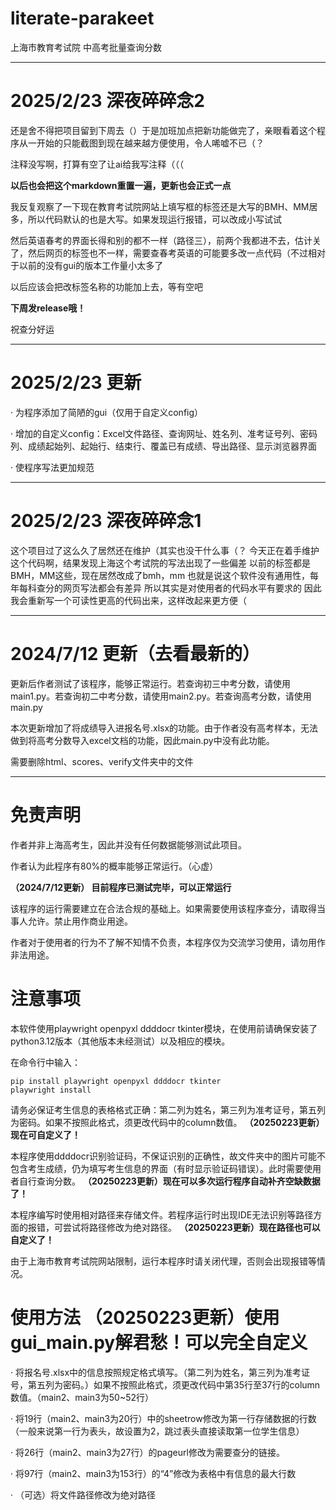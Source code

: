 # literate-parakeet
上海市教育考试院  中高考批量查询分数

***

# 2025/2/23 深夜碎碎念2

还是舍不得把项目留到下周去（）于是加班加点把新功能做完了，亲眼看着这个程序从一开始的只能截图到现在越来越方便使用，令人唏嘘不已（？

注释没写啊，打算有空了让ai给我写注释（（（

__以后也会把这个markdown重置一遍，更新也会正式一点__

我反复观察了一下现在教育考试院网站上填写框的标签还是大写的BMH、MM居多，所以代码默认的也是大写。如果发现运行报错，可以改成小写试试

然后英语春考的界面长得和别的都不一样（路径三），前两个我都进不去，估计关了，然后网页的标签也不一样，需要查春考英语的可能要多改一点代码（不过相对于以前的没有gui的版本工作量小太多了

以后应该会把改标签名称的功能加上去，等有空吧

__下周发release哦！__

祝查分好运

***

# 2025/2/23 更新

· 为程序添加了简陋的gui（仅用于自定义config）

· 增加的自定义config：Excel文件路径、查询网址、姓名列、准考证号列、密码列、成绩起始列、起始行、结束行、覆盖已有成绩、导出路径、显示浏览器界面

· 使程序写法更加规范

***

# 2025/2/23 深夜碎碎念1


这个项目过了这么久了居然还在维护（其实也没干什么事（？
今天正在着手维护这个代码啊，结果发现上海这个考试院的写法出现了一些偏差
以前的标签都是BMH，MM这些，现在居然改成了bmh，mm
也就是说这个软件没有通用性，每年每科查分的网页写法都会有差异
所以其实是对使用者的代码水平有要求的
因此我会重新写一个可读性更高的代码出来，这样改起来更方便（

***

# 2024/7/12 更新（去看最新的）


更新后作者测试了该程序，能够正常运行。若查询初三中考分数，请使用main1.py。若查询初二中考分数，请使用main2.py。若查询高考分数，请使用main.py

本次更新增加了将成绩导入进报名号.xlsx的功能。由于作者没有高考样本，无法做到将高考分数导入excel文档的功能，因此main.py中没有此功能。

需要删除html、scores、verify文件夹中的文件

***


# 免责声明


作者并非上海高考生，因此并没有任何数据能够测试此项目。

作者认为此程序有80%的概率能够正常运行。（心虚）

**（2024/7/12更新） 目前程序已测试完毕，可以正常运行**

该程序的运行需要建立在合法合规的基础上。如果需要使用该程序查分，请取得当事人允许。禁止用作商业用途。

作者对于使用者的行为不了解不知情不负责，本程序仅为交流学习使用，请勿用作非法用途。


# 注意事项


本软件使用playwright openpyxl ddddocr tkinter模块，在使用前请确保安装了python3.12版本（其他版本未经测试）以及相应的模块。

在命令行中输入：
```
pip install playwright openpyxl ddddocr tkinter
playwright install
```

请务必保证考生信息的表格格式正确：第二列为姓名，第三列为准考证号，第五列为密码。如果不按照此格式，须更改代码中的column数值。 
__（20250223更新）现在可自定义了！__

本程序使用ddddocr识别验证码，不保证识别的正确性，故文件夹中的图片可能不包含考生成绩，仍为填写考生信息的界面（有时显示验证码错误）。此时需要使用者自行查询分数。 
__（20250223更新）现在可以多次运行程序自动补齐空缺数据了！__

本程序编写时使用相对路径来存储文件。若程序运行时出现IDE无法识别等路径方面的报错，可尝试将路径修改为绝对路径。 
__（20250223更新）现在路径也可以自定义了！__

由于上海市教育考试院网站限制，运行本程序时请关闭代理，否则会出现报错等情况。


# 使用方法 （20250223更新）使用gui_main.py解君愁！可以完全自定义


· 将报名号.xlsx中的信息按照规定格式填写。（第二列为姓名，第三列为准考证号，第五列为密码。）如果不按照此格式，须更改代码中第35行至37行的column数值。（main2、main3为50~52行） 

· 将19行（main2、main3为20行）中的sheetrow修改为第一行存储数据的行数（一般来说第一行为表头，故设置为2，跳过表头直接读取第一位学生信息）

· 将26行（main2、main3为27行）的pageurl修改为需要查分的链接。

· 将97行（main2、main3为153行）的“4”修改为表格中有信息的最大行数

· （可选）将文件路径修改为绝对路径

